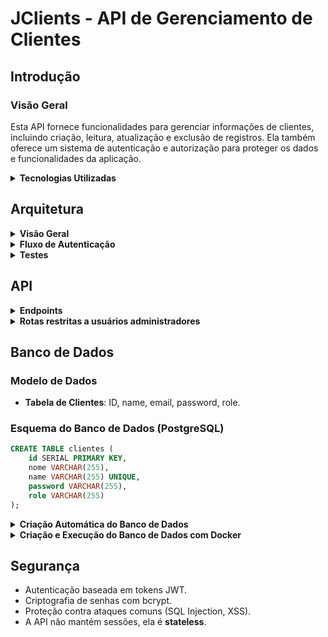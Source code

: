 # JClients - API de Gerenciamento de Clientes

## Introdução

### Visão Geral
Esta API fornece funcionalidades para gerenciar informações de clientes, incluindo criação, leitura, atualização e exclusão de registros. Ela também oferece um sistema de autenticação e autorização para proteger os dados e funcionalidades da aplicação.

<details>
  <summary><strong>Tecnologias Utilizadas</strong></summary><br />
  
- **Linguagem de Programação**: Java 17
- **Framework**: Spring Boot 3.4.3
- **Banco de Dados**: PostgreSQL e H2 (para testes)
- **Segurança**: Spring Security e JWT (JSON Web Tokens)
- **Testes**: JUnit, Mockito, Jacoco (para cobertura de testes)
- **Outras Dependências**: Spring Data JPA, Lombok, Spring Boot Actuator, Spring Boot Validation
</details>

## Arquitetura

<details>
  <summary><strong>Visão Geral</strong></summary><br />
  
A aplicação segue uma arquitetura em camadas:
- **Controller**: Recebe as requisições HTTP e retorna as respostas.
- **Service**: Contém a lógica de negócios.
- **Repository**: Gerencia a comunicação com o banco de dados.
- **Security**: Responsável pela autenticação e autorização.
</details>

<details>
  <summary><strong>Fluxo de Autenticação</strong></summary><br />

1. O cliente envia suas credenciais para o endpoint de autenticação.
2. A API verifica as credenciais e gera um token JWT de acesso.
3. O token é retornado ao cliente.
4. O cliente inclui o token no cabeçalho das requisições subsequentes.
5. A API valida o token e autoriza o acesso aos endpoints protegidos.
</details>

<details>
<summary><strong>Testes</strong></summary><br>

A aplicação conta com uma suíte de testes automatizados utilizando JUnit e a biblioteca de testes do Spring. Para garantir a qualidade e estabilidade do código, todos os módulos da aplicação possuem cobertura de testes.

### Como rodar os testes

Os testes podem ser executados utilizando o Maven, com o comando:

```bash
  mvn test
```

### Banco de dados de testes

Durante os testes, o H2Database é utilizado para simular um banco de dados em memória. Esse banco permite a execução de testes sem a necessidade de interagir com o banco de dados real (PostgreSQL), garantindo um ambiente isolado e controlado para os testes.

### Cobertura de Testes

A cobertura de testes é monitorada com o plugin Jacoco, que gera um relatório indicando a cobertura do código. A configuração mínima de cobertura é de 90% para as linhas de código, conforme especificado na configuração do `jacoco-maven-plugin` no `pom.xml`. Caso essa cobertura não seja atingida, o processo de build será interrompido.

O relatório de cobertura pode ser visualizado após a execução dos testes, permitindo verificar quais partes do código foram efetivamente testadas.
</details>

## API

<details>
  <summary><strong>Endpoints</strong></summary><br />

#### Retorna os dados do usuário de acordo com o token
```bash
GET /clients/me

header: {
  "authorization": "Bearer token"
}
```
| Parâmetro   | Tipo       | Descrição                                   |
| :---------- | :--------- | :------------------------------------------ |
| `authorization` | `string` | **Obrigatório**. O token JWT gerado pelo login |

##### Respostas:
- **200 OK**: Retorna os dados do usuário.
- **401 Unauthorized**: Token inválido ou ausente.

#### Retorna um token referente ao usuário do login
```bash
POST /authentication

body: {
  "email": "user@user.com",
  "password": "secret_user"
}
```
| Parâmetro   | Tipo       | Descrição                                   |
| :---------- | :--------- | :------------------------------------------ |
| `email`      | `string` | **Obrigatório**. O email do seu usuário |
| `password`   | `string` | **Obrigatório**. A senha do seu usuário |

##### Respostas:
- **200 OK**: Retorna o token JWT.
- **400 Bad Request**: Campos inválidos.
- **401 Unauthorized**: Credenciais incorretas.

#### Realiza o cadastro de um novo usuário e retorna um token referente ao login
```bash
POST /clients

body: {
  "email": "venenozo@gmail.com",
  "password": "mod100%feliz",
  "name": "Kageyama Mob",
  "role": "user"
}
```
| Parâmetro   | Tipo       | Descrição                                   |
| :---------- | :--------- | :------------------------------------------ |
| `email`     | `string`   | **Obrigatório**. O email do seu usuário |
| `password`  | `string`   | **Obrigatório**. A senha do seu usuário |
| `name`      | `string`   | **Obrigatório**. O nome do seu usuário |
| `role`      | `string`   | **Opcional**. A role do usuário (padrão: user) |

##### Respostas:
- **201 Created**: Usuário cadastrado e token retornado.
- **400 Bad Request**: Campos inválidos ou email já cadastrado.
</details>

<details>
  <summary><strong>Rotas restritas a usuários administradores</strong></summary><br />

Nessas rotas é obrigatório a realização do login por parte de um administrador.

#### Retorna todos os usuários
```bash
GET /clients

header: {
  "authorization": "Bearer token"
}
```
| Parâmetro   | Tipo       | Descrição                                                                     |
| :---------- | :--------- |:------------------------------------------------------------------------------|
| `authorization` | `string` | **Obrigatório**. O token JWT de um administrador ou gerente gerado pelo login |

##### Respostas:
- **200 OK**: Retorna a lista de usuários.
- **403 Forbidden**: Acesso negado para usuários não administradores.

#### Remove um usuário de acordo com o seu ID
```bash
DELETE /clients/${id}

header: {
  "authorization": "Bearer token"
}
```
| Parâmetro   | Tipo       | Descrição                                                          |
| :---------- | :--------- |:-------------------------------------------------------------------|
| `id`        | `string`   | **Obrigatório**. ID do usuário que deseja apagar                   |
| `authorization` | `string` | **Obrigatório**. O token JWT de um administrador gerado pelo login |


##### Respostas:
- **204 No Content**: Usuário removido com sucesso.
- **404 Not Found**: Usuário não encontrado.
- **403 Forbidden**: Acesso negado.

#### Atualiza a role de um usuário de acordo com seu ID
```bash
PUT /clients/${id}

body: {
  "role": "admin"
}

header: {
  "authorization": "Bearer token"
}
```
| Parâmetro   | Tipo       | Descrição                                   |
| :---------- | :--------- | :------------------------------------------ |
| `id`        | `string`   | **Obrigatório**. ID do usuário que deseja atualizar |
| `role`      | `string`   | **Obrigatório**. A nova role do usuário |
| `authorization` | `string` | **Obrigatório**. O token JWT de um administrador gerado pelo login |

##### Respostas:
- **200 OK**: Role atualizada com sucesso.
- **400 Bad Request**: Role inválida.
- **403 Forbidden**: Acesso negado.
- **404 Not Found**: Usuário não encontrado.
</details>

## Banco de Dados

### Modelo de Dados
- **Tabela de Clientes**: ID, name, email, password, role.

### Esquema do Banco de Dados (PostgreSQL)
```sql
CREATE TABLE clientes (
    id SERIAL PRIMARY KEY,
    nome VARCHAR(255),
    name VARCHAR(255) UNIQUE,
    password VARCHAR(255),
    role VARCHAR(255)
);
```

<details>
  <summary><strong>Criação Automática do Banco de Dados</strong></summary><br />

## Como o Banco de Dados é Criado

A aplicação Spring Boot utiliza o PostgreSQL como banco de dados e configura a criação do banco automaticamente, se necessário. Se o banco de dados não existir, o Spring Boot irá criá-lo automaticamente com base nas configurações definidas no arquivo `application.properties`. A configuração do Hibernate está preparada para gerenciar a criação e atualização do banco de dados conforme as entidades JPA.

A configuração de banco de dados no `application.properties` é a seguinte:

```properties
spring.datasource.url=jdbc:postgresql://localhost:5432/clientsdb
spring.datasource.driverClassName=org.postgresql.Driver
spring.datasource.username=admin
spring.datasource.password=senhasupersecreta
spring.jpa.database-platform=org.hibernate.dialect.PostgreSQLDialect
```

A propriedade `spring.jpa.hibernate.ddl-auto` pode ser configurada de diferentes formas para controlar como o banco de dados será criado ou atualizado. Durante o desenvolvimento, é possível usar a opção `update`, que cria ou altera o banco de dados automaticamente. Em ambientes de produção, recomenda-se desativar a criação automática e configurar o banco de dados manualmente.

#### Exemplo de Configuração application.properties

```properties
spring.jpa.hibernate.ddl-auto=update
```

Isso permite que a aplicação crie ou altere a estrutura do banco de dados automaticamente com base nas suas entidades JPA.

Se necessário, você pode também configurar o banco de dados manualmente com o seguinte comando SQL:

```sql
CREATE DATABASE clientsdb;
```
Após a criação do banco de dados, a aplicação pode ser executada normalmente.
</details>

<details>
  <summary><strong>Criação e Execução do Banco de Dados com Docker</strong></summary><br>

  ## Configuração do Banco de Dados Localmente com Docker

  Para rodar o banco de dados PostgreSQL localmente, você pode utilizar o Docker. O arquivo docker-compose.yml a seguir configura o PostgreSQL, criando o banco de dados automaticamente ao iniciar o container.

### Exemplo de Configuração `docker-compose.yml`

```yaml
  version: '3.8'
  
  services:
    postgres:
      image: postgres:latest
      container_name: clientsdb
      restart: always
      environment:
        POSTGRES_DB: clientsdb
        POSTGRES_USER: admin
        POSTGRES_PASSWORD: senhasecreta
      ports:
        - "5432:5432"
  ```

### Explicação das Configurações

- **POSTGRES_DB**: Nome do banco de dados que será criado (neste caso, `clientsdb`).
- **POSTGRES_USER**: Nome de usuário para acessar o banco de dados (neste caso, `admin`).
- **POSTGRES_PASSWORD**: Senha para o usuário (neste caso, `senhasecreta`).
- **ports**: Mapeia a porta 5432 do container para a porta 5432 da sua máquina local, permitindo que a aplicação se conecte ao banco.

### Como Executar

Para rodar o PostgreSQL com Docker, basta executar o comando:

```bash
  docker-compose up
```

Isso irá iniciar o container do PostgreSQL e criar o banco de dados clientsdb automaticamente.

### Integração com a Aplicação

Após rodar o banco localmente, a aplicação Spring Boot irá se conectar ao PostgreSQL conforme configurado no `application.properties` ou `docker-compose.yml`, utilizando a URL `jdbc:postgresql://localhost:5432/clientsdb`.

Este método facilita o processo de desenvolvimento e teste da aplicação sem precisar de uma instalação manual do banco de dados.

</details>

## Segurança
- Autenticação baseada em tokens JWT.
- Criptografia de senhas com bcrypt.
- Proteção contra ataques comuns (SQL Injection, XSS).
- A API não mantém sessões, ela é **stateless**.
